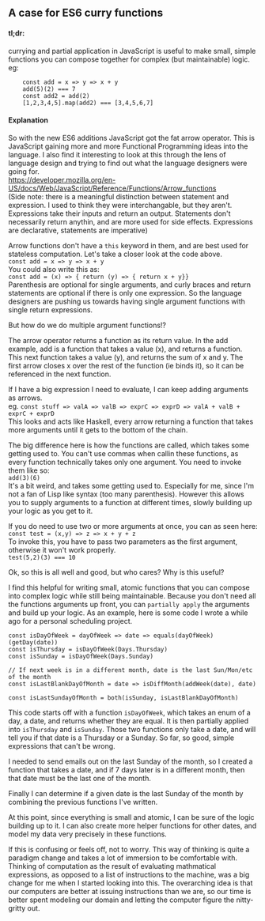 ## A case for ES6 curry functions

#### tl;dr:
currying and partial application in JavaScript is useful to make small, simple functions you can compose together for complex (but maintainable) logic.  
eg:
```
    const add = x => y => x + y
    add(5)(2) === 7
    const add2 = add(2)  
    [1,2,3,4,5].map(add2) === [3,4,5,6,7]
```

#### Explanation 
So with the new ES6 additions JavaScript got the fat arrow operator. This is JavaScript gaining more and more Functional Programming ideas into the language. I also find it interesting to look at this through the lens of language design and trying to find out what the language designers were going for.  
https://developer.mozilla.org/en-US/docs/Web/JavaScript/Reference/Functions/Arrow_functions  
(Side note: there is a meaningful distinction between statement and expression. I used to think they were interchangable, but they aren't. Expressions take their inputs and return an output. Statements don't necessarily return anythin, and are more used for side effects. Expressions are declarative, statements are imperative)

Arrow functions don't have a `this` keyword in them, and are best used for stateless computation. Let's take a closer look at the code above.  
`const add = x => y => x + y`  
You could also write this as:  
`const add = (x) => { return (y) => { return x + y}}`  
Parenthesis are optional for single arguments, and curly braces and return statements are optional if there is only one expression. So the language designers are pushing us towards having single argument functions with single return expressions.

But how do we do multiple argument functions!?

The arrow operator returns a function as its return value. In the add example, add is a function that takes a value (x), and returns a function. This next function takes a value (y), and returns the sum of x and y. The first arrow closes x over the rest of the function (ie binds it), so it can be referenced in the next function.

If I have a big expression I need to evaluate, I can keep adding arguments as arrows.  
eg. `const stuff => valA => valB => exprC => exprD => valA + valB + exprC + exprD`  
This looks and acts like Haskell, every arrow returning a function that takes more arguments until it gets to the bottom of the chain.

The big difference here is how the functions are called, which takes some getting used to. You can't use commas when callin these functions, as every function technically takes only one argument. You need to invoke them like so:  
`add(3)(6)`  
It's a bit weird, and takes some getting used to. Especially for me, since I'm not a fan of Lisp like syntax (too many parenthesis).
However this allows you to supply arguments to a function at different times, slowly building up your logic as you get to it.

If you do need to use two or more arguments at once, you can as seen here:  
`const test = (x,y) => z => x + y + z`  
To invoke this, you have to pass two parameters as the first argument, otherwise it won't work properly.  
`test(5,2)(3) === 10`

Ok, so this is all well and good, but who cares? Why is this useful?

I find this helpful for writing small, atomic functions that you can compose into complex logic while still being maintainable. Because you don't need all the functions arguments up front, you can `partially apply` the arguments and build up your logic. As an example, here is some code I wrote a while ago for a personal scheduling project.
```
const isDayOfWeek = dayOfWeek => date => equals(dayOfWeek)(getDay(date))
const isThursday = isDayOfWeek(Days.Thursday)
const isSunday = isDayOfWeek(Days.Sunday)

// If next week is in a different month, date is the last Sun/Mon/etc of the month
const isLastBlankDayOfMonth = date => isDiffMonth(addWeek(date), date)

const isLastSundayOfMonth = both(isSunday, isLastBlankDayOfMonth)
```

This code starts off with a function `isDayOfWeek`, which takes an enum of a day, a date, and returns whether they are equal. It is then partially applied into `isThursday` and `isSunday`. Those two functions only take a date, and will tell you if that date is a Thursday or a Sunday. So far, so good, simple expressions that can't be wrong.

I needed to send emails out on the last Sunday of the month, so I created a function that takes a date, and if 7 days later is in a different month, then that date must be the last one of the month.

Finally I can determine if a given date is the last Sunday of the month by combining the previous functions I've written.

At this point, since everything is small and atomic, I can be sure of the logic building up to it. I can also create more helper functions for other dates, and model my data very precisely in these functions.

If this is confusing or feels off, not to worry. This way of thinking is quite a paradigm change and takes a lot of immersion to be comfortable with. Thinking of computation as the result of evaluating mathmatical expressions, as opposed to a list of instructions to the machine, was a big change for me when I started looking into this. The overarching idea is that our computers are better at issuing instructions than we are, so our time is better spent modeling our domain and letting the computer figure the nitty-gritty out.